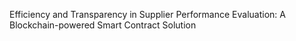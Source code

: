 Efficiency and Transparency in Supplier Performance Evaluation: A Blockchain-powered Smart Contract Solution
